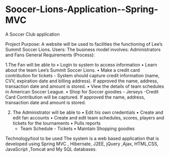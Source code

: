 # Soocer-Lions-Application--Spring-MVC
A  Soccer Club application

Project Purpose:
A website will be used to facilities the functioning of Lee’s Summit Soccer Lions.
Users:
The business model involves: Administrators and Fans
General Requirements (Process): 

1.The Fan will be able to 
•	Login to system to access information 
•	Learn about the team Lee’s Summit Soccer Lions.
•	Make a credit card contribution for tickets
       -	System should capture credit information (name, CVV, expiration date and billing address). If approved the name, address, transaction date and amount is stored.
•	View the details of team schedules in American Soccer League.
•	Shop for  Soccer goodies 
       -	Jerseys
        -Credit Card Contribution will be captured. If approved the name, address, transaction date and amount is stored.
         

2. The Administrator will be able to 
•	Edit his own credentials
•	Create and edit fan accounts
•	Create and edit team schedules, scores, players and tickets for the tournaments 
•	Pulls reports 
      -	Team Schedule
       -	Tickets
•	Maintain Shopping goodies 

Technology/tool to be used
The system is a web based application that is developed using Spring MVC , Hibernate, J2EE, jQuery ,Ajax, HTML,CSS, 
JavaScript ,Tomcat and My SQL databases.
